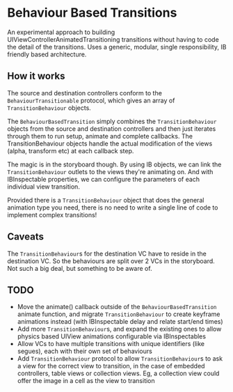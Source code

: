 # Behaviour Based Transitions

An experimental approach to building UIViewControllerAnimatedTransitioning transitions without having to code the detail of the transitions. Uses a generic, modular, single responsibility, IB friendly based architecture.

## How it works

The source and destination controllers conform to the ```BehaviourTransitionable``` protocol, which gives an array of ```TransitionBehaviour``` objects.

The ```BehaviourBasedTransition``` simply combines the ```TransitionBehaviour``` objects from the source and destination controllers and then just iterates through them to run setup, animate and complete callbacks. The TransitionBehaviour objects handle the actual modification of the views (alpha, transform etc) at each callback step.

The magic is in the storyboard though. By using IB objects, we can link the ```TransitionBehaviour``` outlets to the views they're animating on. And with IBInspectable properties, we can configure the parameters of each individual view transition.

Provided there is a ```TransitionBehaviour``` object that does the general animation type you need, there is no need to write a single line of code to implement complex transitions!

## Caveats

The ```TransitionBehaviour```s for the destination VC have to reside in the destination VC. So the behaviours are split over 2 VCs in the storyboard. Not such a big deal, but something to be aware of.

## TODO

* Move the animate() callback outside of the ```BehaviourBasedTransition``` animate function, and migrate ```TransitionBehaviour``` to create keyframe animations instead (with IBInspectable delay and relate start/end times)
* Add more ```TransitionBehaviour```s, and expand the existing ones to allow physics based UIView animations configurable via IBInspectables
* Allow VCs to have multiple transitions with unique identifiers (like segues), each with their own set of behaviours
* Add ```TransitionBehaviour``` protocol to allow ```TransitionBehaviour```s to ask a view for the correct view to transition, in the case of embedded controllers, table views or collection views. Eg, a collection view could offer the image in a cell as the view to transition

